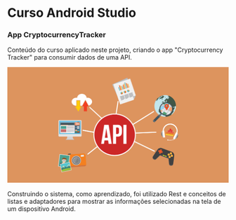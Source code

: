 # Curso Android Studio
### App CryptocurrencyTracker

Conteúdo do curso aplicado neste projeto, criando o app "Cryptocurrency Tracker" para consumir dados de uma API.

![alt text](https://github.com/samrickbr/CurrencyTracker/blob/master/imagem/api.png)

Construindo o sistema, como aprendizado, foi utilizado Rest e conceitos de listas e adaptadores para mostrar as
informações selecionadas na tela de um dispositivo Android. 
